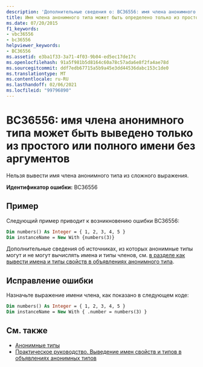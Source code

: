 ```yaml
---
description: 'Дополнительные сведения о: BC36556: имя члена анонимного типа можно вывести только из простого или полного имени без аргументов'
title: Имя члена анонимного типа может быть определено только из простого или уточненного имени без аргументов
ms.date: 07/20/2015
f1_keywords:
- vbc36556
- bc36556
helpviewer_keywords:
- BC36556
ms.assetid: e3ba1f33-3a71-4f03-9b04-ed5ec17de17c
ms.openlocfilehash: 91a5f981b5d8164c60a78c57ada6e8f2fa4ae78d
ms.sourcegitcommit: ddf7edb67715a5b9a45e3dd44536dabc153c1de0
ms.translationtype: MT
ms.contentlocale: ru-RU
ms.lasthandoff: 02/06/2021
ms.locfileid: "99796890"
---
```

# <a name="bc36556-anonymous-type-member-name-can-be-inferred-only-from-a-simple-or-qualified-name-with-no-arguments"></a>BC36556: имя члена анонимного типа может быть выведено только из простого или полного имени без аргументов

Нельзя вывести имя члена анонимного типа из сложного выражения.

**Идентификатор ошибки:** BC36556

## <a name="example"></a>Пример

Следующий пример приводит к возникновению ошибки BC36556:

```vb
Dim numbers() As Integer = { 1, 2, 3, 4, 5 }
Dim instanceName = New With {numbers(3)}
```

Дополнительные сведения об источниках, из которых анонимные типы могут и не могут вычислять имена и типы членов, см. [в разделе как вывести имена и типы свойств в объявлениях анонимного типа](../../programming-guide/language-features/objects-and-classes/how-to-infer-property-names-and-types-in-anonymous-type-declarations.md).

## <a name="to-correct-this-error"></a>Исправление ошибки

Назначьте выражение имени члена, как показано в следующем коде:

```vb
Dim numbers() As Integer = { 1, 2, 3, 4, 5 }
Dim instanceName = New With { .number = numbers(3) }
```

## <a name="see-also"></a>См. также

- [Анонимные типы](../../programming-guide/language-features/objects-and-classes/anonymous-types.md)
- [Практическое руководство. Выведение имен свойств и типов в объявлениях анонимных типов](../../programming-guide/language-features/objects-and-classes/how-to-infer-property-names-and-types-in-anonymous-type-declarations.md)
